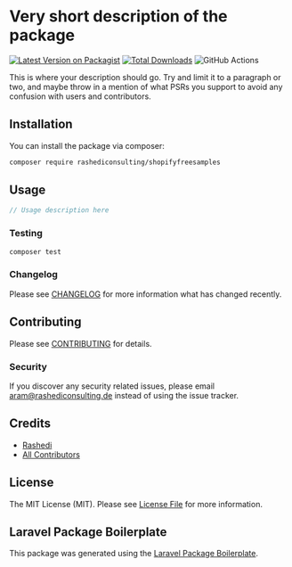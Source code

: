 # Very short description of the package

[![Latest Version on Packagist](https://img.shields.io/packagist/v/rashediconsulting/shopifyfreesamples.svg?style=flat-square)](https://packagist.org/packages/rashediconsulting/shopifyfreesamples)
[![Total Downloads](https://img.shields.io/packagist/dt/rashediconsulting/shopifyfreesamples.svg?style=flat-square)](https://packagist.org/packages/rashediconsulting/shopifyfreesamples)
![GitHub Actions](https://github.com/rashediconsulting/shopifyfreesamples/actions/workflows/main.yml/badge.svg)

This is where your description should go. Try and limit it to a paragraph or two, and maybe throw in a mention of what PSRs you support to avoid any confusion with users and contributors.

## Installation

You can install the package via composer:

```bash
composer require rashediconsulting/shopifyfreesamples
```

## Usage

```php
// Usage description here
```

### Testing

```bash
composer test
```

### Changelog

Please see [CHANGELOG](CHANGELOG.md) for more information what has changed recently.

## Contributing

Please see [CONTRIBUTING](CONTRIBUTING.md) for details.

### Security

If you discover any security related issues, please email aram@rashediconsulting.de instead of using the issue tracker.

## Credits

-   [Rashedi](https://github.com/rashediconsulting)
-   [All Contributors](../../contributors)

## License

The MIT License (MIT). Please see [License File](LICENSE.md) for more information.

## Laravel Package Boilerplate

This package was generated using the [Laravel Package Boilerplate](https://laravelpackageboilerplate.com).
